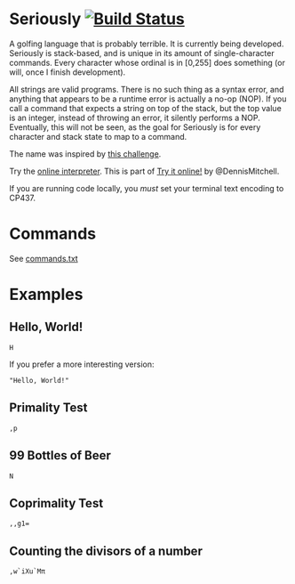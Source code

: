 # Seriously [![Build Status](https://travis-ci.org/Mego/Seriously.svg?branch=v2)](https://travis-ci.org/Mego/Seriously)
A golfing language that is probably terrible. It is currently being developed. Seriously is stack-based, and is unique in its amount of single-character commands. Every character whose ordinal is in [0,255] does something (or will, once I finish development).

All strings are valid programs. There is no such thing as a syntax error, and anything that appears to be a runtime error is actually a no-op (NOP). If you call a command that expects a string on top of the stack, but the top value is an integer, instead of throwing an error, it silently performs a NOP. Eventually, this will not be seen, as the goal for Seriously is for every character and stack state to map to a command.

The name was inspired by [this challenge](http://codegolf.stackexchange.com/questions/58522/seriously-golfscript-cjam-or-pyth).

Try the [online interpreter](http://seriously.tryitonline.net). This is part of [Try it online!](http://tryitonline.net) by @DennisMitchell.

If you are running code locally, you *must* set your terminal text encoding to CP437.

# Commands

See [commands.txt](commands.txt)

# Examples

## Hello, World!

```
H
```

If you prefer a more interesting version:

```
"Hello, World!"
```

## Primality Test

```
,p
```

## 99 Bottles of Beer

```
N
```

## Coprimality Test

```
,,g1=
```

## Counting the divisors of a number

```
,w`iXu`Mπ
```
